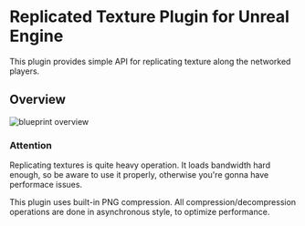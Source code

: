# Replicated Texture Plugin for Unreal Engine
This plugin provides simple API for replicating texture along the networked players.

## Overview
![blueprint overview](/blob/master/Resources/View.png)

### Attention
Replicating textures is quite heavy operation. It loads bandwidth hard enough, so be aware to use it properly, otherwise you're gonna have performace issues.

This plugin uses built-in PNG compression. All compression/decompression operations are done in asynchronous style, to optimize performance.
